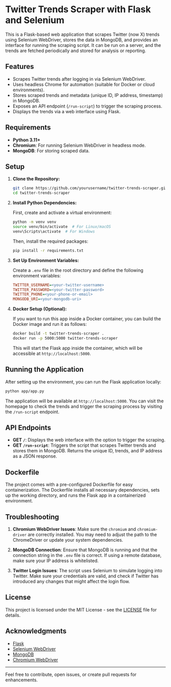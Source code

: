 # Twitter Trends Scraper with Flask and Selenium

This is a Flask-based web application that scrapes Twitter (now X) trends using Selenium WebDriver, stores the data in MongoDB, and provides an interface for running the scraping script. It can be run on a server, and the trends are fetched periodically and stored for analysis or reporting.

## Features

- Scrapes Twitter trends after logging in via Selenium WebDriver.
- Uses headless Chrome for automation (suitable for Docker or cloud environments).
- Stores scraped trends and metadata (unique ID, IP address, timestamp) in MongoDB.
- Exposes an API endpoint (`/run-script`) to trigger the scraping process.
- Displays the trends via a web interface using Flask.

## Requirements

- **Python 3.11+**
- **Chromium**: For running Selenium WebDriver in headless mode.
- **MongoDB**: For storing scraped data.

## Setup

1. **Clone the Repository:**

   ```bash
   git clone https://github.com/yourusername/twitter-trends-scraper.git
   cd twitter-trends-scraper
   ```

2. **Install Python Dependencies:**

   First, create and activate a virtual environment:

   ```bash
   python -m venv venv
   source venv/bin/activate  # For Linux/macOS
   venv\Scripts\activate  # For Windows
   ```

   Then, install the required packages:

   ```bash
   pip install -r requirements.txt
   ```

3. **Set Up Environment Variables:**

   Create a `.env` file in the root directory and define the following environment variables:

   ```ini
   TWITTER_USERNAME=<your-twitter-username>
   TWITTER_PASSWORD=<your-twitter-password>
   TWITTER_PHONE=<your-phone-or-email>
   MONGODB_URI=<your-mongodb-uri>
   ```

4. **Docker Setup (Optional):**

   If you want to run this app inside a Docker container, you can build the Docker image and run it as follows:

   ```bash
   docker build -t twitter-trends-scraper .
   docker run -p 5000:5000 twitter-trends-scraper
   ```

   This will start the Flask app inside the container, which will be accessible at `http://localhost:5000`.

## Running the Application

After setting up the environment, you can run the Flask application locally:

```bash
python app/app.py
```

The application will be available at `http://localhost:5000`. You can visit the homepage to check the trends and trigger the scraping process by visiting the `/run-script` endpoint.

## API Endpoints

- **GET `/`**: Displays the web interface with the option to trigger the scraping.
- **GET `/run-script`**: Triggers the script that scrapes Twitter trends and stores them in MongoDB. Returns the unique ID, trends, and IP address as a JSON response.

## Dockerfile

The project comes with a pre-configured Dockerfile for easy containerization. The Dockerfile installs all necessary dependencies, sets up the working directory, and runs the Flask app in a containerized environment.


## Troubleshooting

1. **Chromium WebDriver Issues**: Make sure the `chromium` and `chromium-driver` are correctly installed. You may need to adjust the path to the ChromeDriver or update your system dependencies.

2. **MongoDB Connection**: Ensure that MongoDB is running and that the connection string in the `.env` file is correct. If using a remote database, make sure your IP address is whitelisted.

3. **Twitter Login Issues**: The script uses Selenium to simulate logging into Twitter. Make sure your credentials are valid, and check if Twitter has introduced any changes that might affect the login flow.

## License

This project is licensed under the MIT License - see the [LICENSE](LICENSE) file for details.

## Acknowledgments

- [Flask](https://flask.palletsprojects.com/)
- [Selenium WebDriver](https://www.selenium.dev/)
- [MongoDB](https://www.mongodb.com/)
- [Chromium WebDriver](https://www.chromium.org/)

---

Feel free to contribute, open issues, or create pull requests for enhancements.
